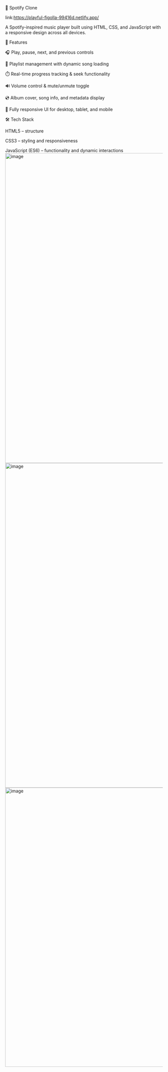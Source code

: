 🎵 Spotify Clone

link:https://playful-figolla-99416d.netlify.app/

A Spotify-inspired music player built using HTML, CSS, and JavaScript with a responsive design across all devices.

🚀 Features

🎧 Play, pause, next, and previous controls

📂 Playlist management with dynamic song loading

⏱️ Real-time progress tracking & seek functionality

🔊 Volume control & mute/unmute toggle

💿 Album cover, song info, and metadata display

📱 Fully responsive UI for desktop, tablet, and mobile

🛠️ Tech Stack

HTML5 – structure

CSS3 – styling and responsiveness

JavaScript (ES6) – functionality and dynamic interactions
<img width="1910" height="988" alt="image" src="https://github.com/user-attachments/assets/dee28cf8-e577-4d22-8425-b0f2e2812e96" />
<img width="1644" height="1035" alt="image" src="https://github.com/user-attachments/assets/f090d2ef-0227-41a4-baf2-ff161844c53c" />
<img width="1907" height="890" alt="image" src="https://github.com/user-attachments/assets/5adcffb5-7765-4126-b3dd-bd3ca8e35f80" />
